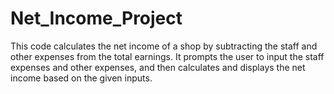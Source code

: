 # Net_Income_Project
This code calculates the net income of a shop by subtracting the staff and other expenses from the total earnings. It prompts the user to input the staff expenses and other expenses, and then calculates and displays the net income based on the given inputs.

